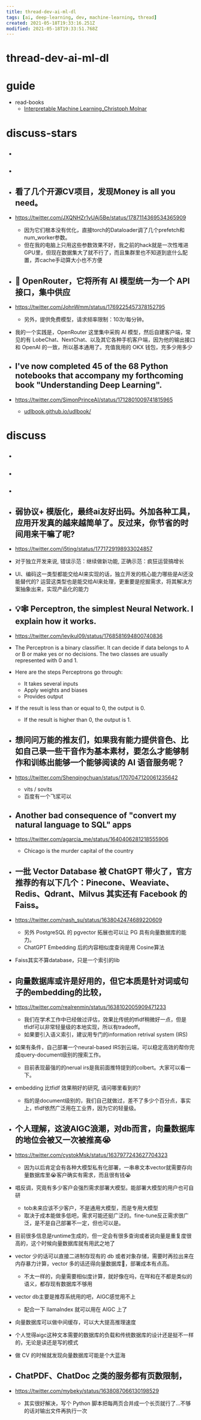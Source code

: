 ```yaml
---
title: thread-dev-ai-ml-dl
tags: [ai, deep-learning, dev, machine-learning, thread]
created: 2021-05-18T19:33:16.251Z
modified: 2021-05-18T19:33:51.768Z
---
```


# thread-dev-ai-ml-dl

# guide

- read-books
  - [Interpretable Machine Learning_Christoph Molnar](https://christophm.github.io/interpretable-ml-book/)
# discuss-stars
- ## 

- ## 

- ## 看了几个开源CV项目，发现Money is all you need。
- https://twitter.com/JXQNHZr1yUAj5Be/status/1787114369534365909
  - 因为它们根本没有优化，直接torch的Dataloader调了几个prefetch和num_worker参数。
  - 但在我的电脑上只用这些参数效果不好，我之前的hack就是一次性堆进GPU里，但现在数据集大了就不行了，而且集群里也不知道到底什么配置，弄cache手动算大小也不方便

- ## 📏 OpenRouter，它将所有 AI 模型统一为一个 API 接口，集中供应
- https://twitter.com/JohnWmm/status/1769225457378152795
  - 另外，提供免费模型，请求频率限制：10次/每分钟。
- 我的一个实践是，OpenRouter 这里集中采购 AI 模型，然后自建客户端，常见的有 LobeChat、NextChat、以及其它各种手机客户端，因为他的输出接口和 OpenAI 的一致，所以基本通用了。充值我用的 OKX 钱包，充多少用多少

- ## I've now completed 45 of the 68 Python notebooks that accompany my forthcoming book "Understanding Deep Learning".
- https://twitter.com/SimonPrinceAI/status/1712801009741815965
  - [udlbook.github.io/udlbook/](https://udlbook.github.io/udlbook/)

# discuss
- ## 

- ## 

- ## 

- ## 弱协议+ 模版化，最终ai友好出码。外加各种工具，应用开发真的越来越简单了。反过来，你节省的时间用来干嘛了呢?
- https://twitter.com/i5ting/status/1771729198933024857
- 对于独立开发来说, 错误示范：继续做新功能, 正确示范：疯狂运营搞增长
- UI、编码这一类型都能交给AI来实现的话，独立开发的核心能力哪些是AI还没能替代的? 运营这类型也是能交给AI来处理，更重要是挖掘需求，将其解决方案抽象出来，实现产品化的能力

- ## 💡🕸️ Perceptron, the simplest Neural Network. I explain how it works.
- https://twitter.com/levikul09/status/1768581694800740836
- The Perceptron is a binary classifier. It can decide if data belongs to A or B or make yes or no decisions. The two classes are usually represented with 0 and 1. 
- Here are the steps Perceptrons go through:
  - It takes several inputs
  - Apply weights and biases
  - Provides output
- If the result is less than or equal to 0, the output is 0.
  - If the result is higher than 0, the output is 1.

- ## 想问问万能的推友们，如果我有能力提供音色、比如自己录一些干音作为基本素材，要怎么才能够制作和训练出能够一个能够阅读的 AI 语音服务呢？
- https://twitter.com/Shenqingchuan/status/1707047120061235642
  - vits / sovits
  - 百度有一个飞浆可以

- ## Another bad consequence of "convert my natural language to SQL" apps
- https://twitter.com/agarcia_me/status/1640406281218555906
  - Chicago is the murder capital of the country

- ## 一批 Vector Database 被 ChatGPT 带火了，官方推荐的有以下几个：Pinecone、Weaviate、Redis、Qdrant、Milvus 其实还有 Facebook 的 Faiss。
- https://twitter.com/nash_su/status/1638042474689220609
  - 另外 PostgreSQL 的 pgvector 拓展也可以让 PG 具有向量数据库的能力。
  - ChatGPT Embedding 后的内容相似度查询是用 Cosine算法
- Faiss其实不算database，只是一个索引的lib

- ## 向量数据库或许是好用的，但它本质是针对词或句子的embedding的比较，
- https://twitter.com/realrenmin/status/1638102005909471233
  - 我们在学术工作中已经做过评估，效果比传统的tfidf稍微好一点，但是tfidf可以非常轻量级的本地实现，所以有tradeoff。
  - 如果要引入语义索引，建议用专门的information retrival system (IRS)
- 如果有条件，自己部署一个neural-based IRS到云端，可以稳定高效的帮你完成query-document级别的搜索工作。 
  - 目前表现最强的的nerual irs是我前面推特提到的colbert。大家可以看一下。
- embedding 比tfidf 效果稍好的研究, 请问哪里看到的?
  - 指的是document级别的，我们自己就做过，差不了多少个百分点，事实上，tfidf依然广泛用在工业界，因为它的轻量级。

- ## 个人理解，这波AIGC浪潮，对db而言，向量数据库的地位会被又一次被推高😭
- https://twitter.com/cystokMsk/status/1637977243627704323
  - 因为以后肯定会有各种大模型私有化部署，一串串文本vector就需要存向量数据库里😭客户确实有需求，而且很有钱😭

- 唱反调，究竟有多少客户会强烈需求部署大模型。能部署大模型的用户也可自研
  - tob未来应该不少客户，不是通用大模型，而是专用大模型
  - 取决于成本能做多低吧，需求可能还挺广泛的。fine-tune反正需求很广泛，是不是自己部署不一定，但也可以是。

- 目前很多信息是runtime生成的，但一定会有很多查询或者说向量是重复度很高的，这个时候向量数据库就有用武之地了
- vector 少的话可以直接二进制存现有的 db 或者对象存储，需要时再拉出来在内存暴力计算，vector 多的话还得向量数据库🥲，部署成本有点高。
  - 不太一样的，向量需要相似度计算，就好像在吗，在咩和在不都是类似的语义，都存现有数据库不够用
- vector db主要是推荐系统用的吧，AIGC感觉用不上
  - 配合一下 llamaIndex 就可以用在 AIGC 上了
- 向量数据库可以做中间缓存，可以大大提高推理速度
- 个人觉得aigc这种文本需要的数据库的负载和传统数据库的设计还是挺不一样的，无论是读还是写的模式
- 做 CV 的时候就发现向量数据库可能是个大蓝海

- ## ChatPDF、ChatDoc 之类的服务都有页数限制，
- https://twitter.com/mybeky/status/1638087066130198529
  - 其实很好解决，写个 Python 脚本把每两页合并成一个长页就行了…不够的话对输出文件再执行一次
